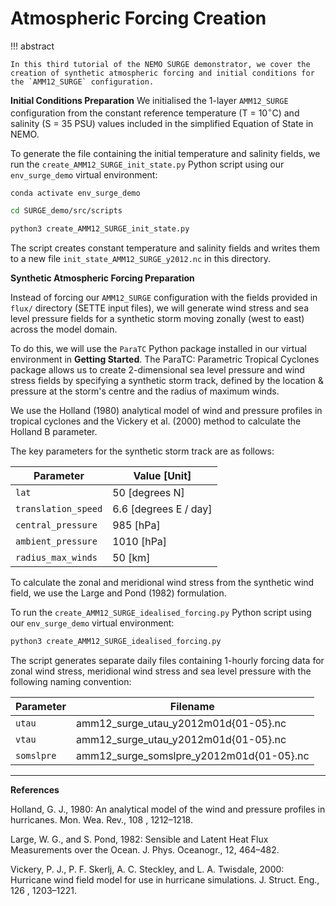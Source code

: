 # **Atmospheric Forcing Creation**

!!! abstract

    In this third tutorial of the NEMO SURGE demonstrator, we cover the creation of synthetic atmospheric forcing and initial conditions for the `AMM12_SURGE` configuration.

**Initial Conditions Preparation**
We initialised the 1-layer `AMM12_SURGE` configuration from the constant reference temperature (T = 10$^{\circ}$C) and salinity (S = 35 PSU) values included in the simplified Equation of State in NEMO.

To generate the file containing the initial temperature and salinity fields, we run the `create_AMM12_SURGE_init_state.py` Python script using our `env_surge_demo` virtual environment:

```sh
conda activate env_surge_demo

cd SURGE_demo/src/scripts

python3 create_AMM12_SURGE_init_state.py
```

The script creates constant temperature and salinity fields and writes them to a new file `init_state_AMM12_SURGE_y2012.nc` in this directory.

**Synthetic Atmospheric Forcing Preparation**

Instead of forcing our `AMM12_SURGE` configuration with the fields provided in `flux/` directory (SETTE input files), we will generate wind stress and sea level pressure fields for a synthetic storm moving zonally (west to east) across the model domain.

To do this, we will use the `ParaTC` Python package installed in our virtual environment in **Getting Started**. The ParaTC: Parametric Tropical Cyclones package allows us to create 2-dimensional sea level pressure and wind stress fields by specifying a synthetic storm track, defined by the location & pressure at the storm's centre and the radius of maximum winds. 

We use the Holland (1980) analytical model of wind and pressure profiles in tropical cyclones and the Vickery et al. (2000) method to calculate the Holland B parameter.

The key parameters for the synthetic storm track are as follows:

| Parameter      | Value [Unit]                          |
| ----------- | ------------------------------------ |
| `lat`      | 50 [degrees N]  |
| `translation_speed`      | 6.6 [degrees E / day]  |
| `central_pressure`      | 985 [hPa]  |
| `ambient_pressure`      | 1010 [hPa]  |
| `radius_max_winds`      | 50 [km]  |

To calculate the zonal and meridional wind stress from the synthetic wind field, we use the Large and Pond (1982) formulation.

To run the `create_AMM12_SURGE_idealised_forcing.py` Python script using our `env_surge_demo` virtual environment:

```sh
python3 create_AMM12_SURGE_idealised_forcing.py
```

The script generates separate daily files containing 1-hourly forcing data for zonal wind stress, meridional wind stress and sea level pressure with the following naming convention:

| Parameter      | Filename                         |
| ----------- | ------------------------------------ |
| `utau`      | amm12_surge_utau_y2012m01d{01-05}.nc  |
| `vtau`      | amm12_surge_utau_y2012m01d{01-05}.nc  |
| `somslpre`      | amm12_surge_somslpre_y2012m01d{01-05}.nc  |

---
**References**

Holland, G. J., 1980: An analytical model of the wind and pressure profiles in hurricanes. Mon. Wea. Rev., 108 , 1212–1218.

Large, W. G., and S. Pond, 1982: Sensible and Latent Heat Flux Measurements over the Ocean. J. Phys. Oceanogr., 12, 464–482.

Vickery, P. J., P. F. Skerlj, A. C. Steckley, and L. A. Twisdale, 2000: Hurricane wind field model for use in hurricane simulations. J. Struct. Eng., 126 , 1203–1221.

